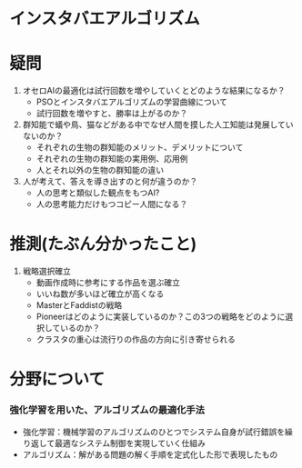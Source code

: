 # **インスタバエアルゴリズム**
# 疑問
1. オセロAIの最適化は試行回数を増やしていくとどのような結果になるか？
    - PSOとインスタバエアルゴリズムの学習曲線について
    - 試行回数を増やすと、勝率は上がるのか？
2. 群知能で蟻や鳥、猫などがある中でなぜ人間を摸した人工知能は発展していないのか？
    - それぞれの生物の群知能のメリット、デメリットについて
    - それぞれの生物の群知能の実用例、応用例
    - 人とそれ以外の生物の群知能の違い
3. 人が考えて、答えを導き出すのと何が違うのか？
    - 人の思考と類似した観点をもつAI?
    - 人の思考能力だけもつコピー人間になる？
# 推測(たぶん分かったこと)
1. 戦略選択確立
    - 動画作成時に参考にする作品を選ぶ確立
    - いいね数が多いほど確立が高くなる
    - MasterとFaddistの戦略
    - Pioneerはどのように実装しているのか？この3つの戦略をどのように選択しているのか？
    - クラスタの重心は流行りの作品の方向に引き寄せられる

# 分野について
### 強化学習を用いた、アルゴリズムの最適化手法
- 強化学習：機械学習のアルゴリズムのひとつでシステム自身が試行錯誤を繰り返して最適なシステム制御を実現していく仕組み
- アルゴリズム：解がある問題の解く手順を定式化した形で表現したもの

